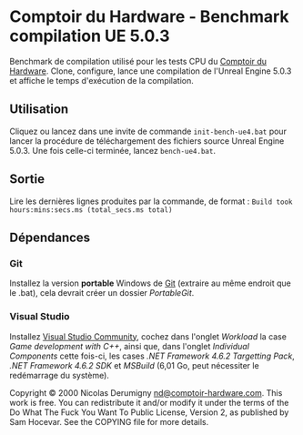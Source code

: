 Comptoir du Hardware - Benchmark compilation UE 5.0.3
=====================================================

Benchmark de compilation utilisé pour les tests CPU du [Comptoir du Hardware](http://www.comptoir-hardware.com/). Clone, configure, lance une compilation de
l'Unreal Engine 5.0.3 et affiche le temps d'exécution de la compilation.

## Utilisation
Cliquez ou lancez dans une invite de commande `init-bench-ue4.bat` pour lancer la procédure de téléchargement des fichiers source Unreal Engine 5.0.3. Une fois celle-ci terminée, lancez `bench-ue4.bat`.

## Sortie
Lire les dernières lignes produites par la commande, de format :
`Build took hours:mins:secs.ms (total_secs.ms total)`

## Dépendances
### Git
Installez la version **portable** Windows de [Git](https://git-scm.com/download/win) (extraire au même endroit que le .bat),
cela devrait créer un dossier *PortableGit*.
### Visual Studio
Installez [Visual Studio Community](https://visualstudio.microsoft.com/vs/community/), cochez dans l'onglet *Workload* la case *Game development with C++*, ainsi que, dans l'onglet *Individual Components* cette fois-ci, les cases *.NET Framework 4.6.2 Targetting Pack*, *.NET Framework 4.6.2 SDK* et *MSBuild* (6,01 Go, peut nécessiter le redémarrage du système).

Copyright © 2000 Nicolas Derumigny <nd@comptoir-hardware.com>.
This work is free. You can redistribute it and/or modify it under the
terms of the Do What The Fuck You Want To Public License, Version 2,
as published by Sam Hocevar. See the COPYING file for more details.
